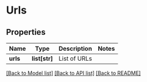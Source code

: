 # Urls

## Properties
Name | Type | Description | Notes
------------ | ------------- | ------------- | -------------
**urls** | **list[str]** | List of URLs | 

[[Back to Model list]](../README.md#documentation-for-models) [[Back to API list]](../README.md#documentation-for-api-endpoints) [[Back to README]](../README.md)


